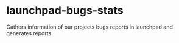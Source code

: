 launchpad-bugs-stats
====================

Gathers information of our projects bugs reports in launchpad and generates reports